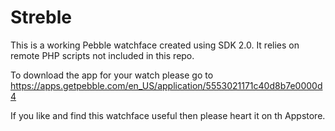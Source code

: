 # Streble

This is a working Pebble watchface created using SDK 2.0. It relies on remote PHP scripts not included in this repo.

To download the app for your watch please go to https://apps.getpebble.com/en_US/application/5553021171c40d8b7e0000d4

If you like and find this watchface useful then please heart it on th Appstore.
